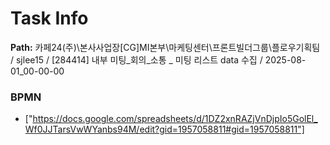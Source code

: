 # Task Info

**Path:** 카페24(주)\본사사업장\[CG]MI본부\마케팅센터\프론트빌더그룹\플로우기획팀 / sjlee15 / [284414] 내부 미팅_회의_소통 _ 미팅 리스트 data 수집 / 2025-08-01_00-00-00

### BPMN
- ["https://docs.google.com/spreadsheets/d/1DZ2xnRAZjVnDjpIo5GolEl_Wf0JJTarsVwWYanbs94M/edit?gid=1957058811#gid=1957058811"]


